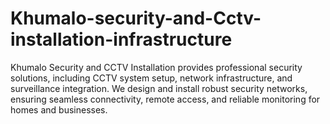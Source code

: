 # Khumalo-security-and-Cctv-installation-infrastructure
Khumalo Security and CCTV Installation provides professional security solutions, including CCTV system setup, network infrastructure, and surveillance integration. We design and install robust security networks, ensuring seamless connectivity, remote access, and reliable monitoring for homes and businesses. 
